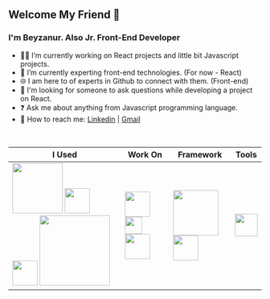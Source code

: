 ## Welcome My Friend 🙋
###  I'm Beyzanur. Also Jr. Front-End Developer 

- 👩‍💻 I’m currently working on React projects and little bit Javascript projects.
- 📝 I’m currently experting front-end technologies. (For now - React)
- 🌐 I am here to of experts in Github to connect with them. (Front-end)
- 🤔 I'm looking for someone to ask questions while developing a project on React.
- ❓ Ask me about anything from Javascript programming language.
- 🧐 How to reach me: [Linkedin](https://www.linkedin.com/in/beyzanurseyhan/) | [Gmail](mailto:info@beyzanurseyhan.com)

<br>

| I Used | Work On | Framework | Tools |
| ------------- | ------------- | ------------- | ------------- |
|<img src='https://demoincele.com/demo/hd0201/upload/galeri/sweb_logos.png' width=100px> <img src='https://encrypted-tbn0.gstatic.com/images?q=tbn:ANd9GcQcTU6JAKfTwwFSEAbLREALysBF48n9R9oAnxAN7YD5jHMhG-OR3l7yge1n2TxGrtUz8Uk&usqp=CAU' width=50px> <img src='https://ensocore.com/media/61/reactjs-logo-sticker%20%281%29.jpg' width=50px> <img src='https://blog.zenika.com/wp-content/uploads/2015/01/vignette-angularjs-1.jpg' width=140px>  | <img src='https://upload.wikimedia.org/wikipedia/commons/thumb/9/96/Sass_Logo_Color.svg/1200px-Sass_Logo_Color.svg.png' width=50px> <img src='https://yandex-images.clstorage.net/v5G1RT171/463f97J3/7B7BP1SA3gGZF8WCn_edZ45x4NTXYjmMl0_l8nmKPurhf2dZ1px_EUTXvuiIzS8X3asm0ad7ZwY1AVGvN9kDBpl69GtgQW_labfVgq8nDNceAVBUJ-J4zOdqYIPMz3qfZFvmOUaP3NMDgMhfXsooUNo_49TCLgaiwKGRW5JNZXDoDOIPduDOBimH9ZcsRh_mXvEXJZQhHT6CTcamv11b68RpZrxjjBxSIWA47S24iTN6PgNWQBylpkABg91THpaTjF8yTXfxvZT79hTGP_Su9l8CNFRkQU3tcP0UNYxO-yo2endPwS8tETLy2q2NCmqzeH5BFACtZkUDEbK9EEz3Il7PQLy24vyVWNS3lKy27_c_AMSGVQJNvWAPZiWf30kolmi3LzKc_cCQAdsfPPnq8Rh_8VQxDASkkfITPBJcd4E9LpPuVoFfl2sHNMRcFU6l_mPHNhXjjfwSrzelzg8KGldqh88Rbh1Dg7IrPY8YWlDrrlKXMD8mtJDj4u7xnLcAHn_jf0QzzZQYVfWErNafZUwC5RRWc7xcYy3VNp_PyguHOnXeg_0NEyLj6w6faisCiI6zd3D8B7WxswO_Aa3VkZ4_MIzmUQ2EKPSVtg7XzzSvQRZWx-PdbRM9J0Q-vxr5hhiWLHFtX0Gykhvdn3mJE0v_ExZinTVkA4PDT4CMdsAvH0Gch6N_xHsEhqX-RS4kzxBG5MQDnH-gflYn3r1rydeotQxT7s-DALKZjQ5J-JMaz3FEcj6kR7ORc-wwnsYjvT4gDUThDwW5deX0bqV-Jb6CFCa1kt5M0s1F953emovXWHfMIL8OM6Eg-48_WnhAacyjFLEMB6USEPDdg30kEn0tM-yk0QxmSXSk9L7nffaMsyQVdGPObzP_1rS_nMtoVNp3vILunmNgM9leDZk4g2rvAYexHDdkEYEjP7FOlZGuvQHvN4Bt1kqFFISeN92VHjN01scBzA6x7mfVnG87U' width=34px> <img src='https://ensocore.com/media/61/reactjs-logo-sticker%20%281%29.jpg' width=50px> | <img src='https://manajemenit.com/wp-content/uploads/2019/04/biiscorp-jasa-pembuatan-aplikasi-website-dan-implementasi-erp-jakarta-surabaya-bali-teknologi-front-end-mobile-bootstrap-1.png' width=90px> <img src='https://ensocore.com/media/61/reactjs-logo-sticker%20%281%29.jpg' width=50px>  | <img src='https://miro.medium.com/max/1200/1*AmHbL-hnvRD6JJGruVu64A.png' width=45px>  |
